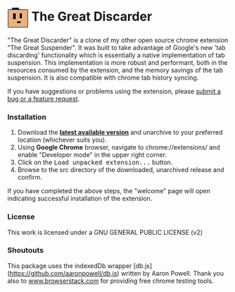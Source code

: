 # <img src="/src/img/icon48.png" align="absmiddle"> The Great Discarder

"The Great Discarder" is a clone of my other open source chrome extension "The Great Suspender". It was built to take advantage of Google's new 'tab discarding' functionality which is essentially a native implementation of tab suspension.
This implementation is more robust and performant, both in the resources consumed by the extension, and the memory savings of the tab suspension. It is also compatible with chrome tab history syncing.

If you have suggestions or problems using the extension, please [submit a bug or a feature request](https://github.com/deanoemcke/thegreatdiscarder/issues/).

### Installation

1. Download the **[latest available version](https://github.com/deanoemcke/thegreatdiscarder/releases/tag/v0.1.2)** and unarchive to your preferred location (whichever suits you).
2. Using **Google Chrome** browser, navigate to chrome://extensions/ and enable "Developer mode" in the upper right corner.
3. Click on the <kbd>Load unpacked extension...</kbd> button.
4. Browse to the src directory of the downloaded, unarchived release and confirm.

If you have completed the above steps, the "welcome" page will open indicating successful installation of the extension.

### License

This work is licensed under a GNU GENERAL PUBLIC LICENSE (v2)

### Shoutouts

This package uses the indexedDb wrapper [db.js] (https://github.com/aaronpowell/db.js) written by Aaron Powell.
Thank you also to www.browserstack.com for providing free chrome testing tools.
